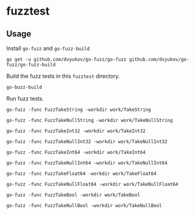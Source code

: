 fuzztest
========

## Usage

Install `go-fuzz` and `go-fuzz-build`

```
go get -u github.com/dvyukov/go-fuzz/go-fuzz github.com/dvyukov/go-fuzz/go-fuzz-build
```

Build the fuzz tests in this `fuzztest` directory.

```
go-buzz-build
```

Run fuzz tests.

```
go-fuzz -func FuzzTakeString -workdir work/TakeString
```

```
go-fuzz -func FuzzTakeNullString -workdir work/TakeNullString
```

```
go-fuzz -func FuzzTakeInt32 -workdir work/TakeInt32
```

```
go-fuzz -func FuzzTakeNullInt32 -workdir work/TakeNullInt32
```

```
go-fuzz -func FuzzTakeInt64 -workdir work/TakeInt64
```

```
go-fuzz -func FuzzTakeNullInt64 -workdir work/TakeNullInt64
```

```
go-fuzz -func FuzzTakeFloat64 -workdir work/TakeFloat64
```

```
go-fuzz -func FuzzTakeNullFloat64 -workdir work/TakeNullFloat64
```

```
go-fuzz -func FuzzTakeBool -workdir work/TakeBool
```

```
go-fuzz -func FuzzTakeNullBool -workdir work/TakeNullBool
```
